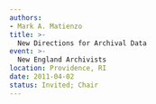 ```yaml
---
authors:
- Mark A. Matienzo
title: >-
  New Directions for Archival Data
event: >-
  New England Archivists
location: Providence, RI
date: 2011-04-02
status: Invited; Chair
---
```

